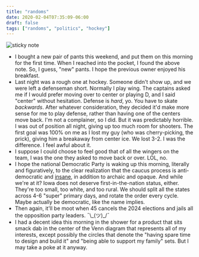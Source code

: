 ```yaml
---
title: "randoms"
date: 2020-02-04T07:35:09-06:00
draft: false
tags: ["randoms", "politics", "hockey"]
---
```


<img src="/2020/img/IMG_9723.JPG" alt="sticky note">

* I bought a new pair of pants this weekend, and put them on this morning for the first time. When I reached into the 
pocket, I found the above note. So, I guess, "new" pants. I hope the previous owner
enjoyed his breakfast.
* Last night was a rough one at hockey. Someone didn't show up, and we were left a defenseman
short. Normally I play wing. The captains asked me if I would prefer moving over to center
or playing D, and I said "center" without hesitation. Defense is _hard_, yo. You have to
skate _backwards_.
After whatever consideration, they decided it'd make more sense for me
to play defense, rather than having one of the centers move back. 
I'm not a complainer, so I did. But it was predictably horrible. I was out of position all night,
giving up too much room for shooters.
The first goal was 100% on me as I lost my guy (who was cherry-picking, the prick), giving
him a breakaway from center ice. We lost 3-2. I was the difference. I feel awful about it.
* I suppose I could choose to feel good that of all the wingers on the team, I was the one they
asked to move back or over. LOL, no.
* I hope the national Democratic Party is waking up this morning, literally and figuratively,
to the clear realization that the
caucus process is anti-democratic and [insane](https://www.washingtonpost.com/politics/iowa-caucuses-descend-into-chaos-as-delay-leaves-outcome-uncertain/2020/02/04/27b3d128-45f4-11ea-8124-0ca81effcdfb_story.html), in addition to archaic and opaque. And
while we're at it? Iowa does not deserve first-in-the-nation status, either. They're too small,
too white, and too rural. We should split all the states across 4-6 "super" primary days,
and rotate the order every cycle. Maybe actually be democratic, like the name implies.
* Then again, it'll be moot when 45 cancels the 2024 elections and jails all the opposition
party leaders. ¯\\\_(ツ)\_/¯
* I had a decent idea this morning in the shower for a product that sits smack dab
in the center of the Venn diagram that represents all of my interests, except possibly
the circles that denote the "having spare time to design and build it" and "being able to support my family"
sets.  But I may take a poke at it anyway.
